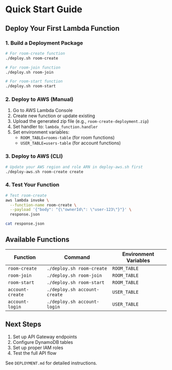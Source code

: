 # Quick Start Guide

## Deploy Your First Lambda Function

### 1. **Build a Deployment Package**
```bash
# For room-create function
./deploy.sh room-create

# For room-join function  
./deploy.sh room-join

# For room-start function
./deploy.sh room-start
```

### 2. **Deploy to AWS (Manual)**
1. Go to AWS Lambda Console
2. Create new function or update existing
3. Upload the generated zip file (e.g., `room-create-deployment.zip`)
4. Set handler to: `lambda_function.handler`
5. Set environment variables:
   - `ROOM_TABLE=rooms-table` (for room functions)
   - `USER_TABLE=users-table` (for account functions)

### 3. **Deploy to AWS (CLI)**
```bash
# Update your AWS region and role ARN in deploy-aws.sh first
./deploy-aws.sh room-create create
```

### 4. **Test Your Function**
```bash
# Test room-create
aws lambda invoke \
  --function-name room-create \
  --payload '{"body": "{\"ownerId\": \"user-123\"}"}' \
  response.json

cat response.json
```

## Available Functions

| Function | Command | Environment Variables |
|----------|---------|----------------------|
| `room-create` | `./deploy.sh room-create` | `ROOM_TABLE` |
| `room-join` | `./deploy.sh room-join` | `ROOM_TABLE` |
| `room-start` | `./deploy.sh room-start` | `ROOM_TABLE` |
| `account-create` | `./deploy.sh account-create` | `USER_TABLE` |
| `account-login` | `./deploy.sh account-login` | `USER_TABLE` |

## Next Steps
1. Set up API Gateway endpoints
2. Configure DynamoDB tables
3. Set up proper IAM roles
4. Test the full API flow

See `DEPLOYMENT.md` for detailed instructions. 